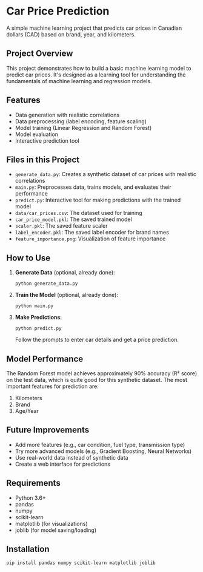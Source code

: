 # Car Price Prediction

A simple machine learning project that predicts car prices in Canadian dollars (CAD) based on brand, year, and kilometers.

## Project Overview

This project demonstrates how to build a basic machine learning model to predict car prices. It's designed as a learning tool for understanding the fundamentals of machine learning and regression models.

## Features

- Data generation with realistic correlations
- Data preprocessing (label encoding, feature scaling)
- Model training (Linear Regression and Random Forest)
- Model evaluation
- Interactive prediction tool

## Files in this Project

- `generate_data.py`: Creates a synthetic dataset of car prices with realistic correlations
- `main.py`: Preprocesses data, trains models, and evaluates their performance
- `predict.py`: Interactive tool for making predictions with the trained model
- `data/car_prices.csv`: The dataset used for training
- `car_price_model.pkl`: The saved trained model
- `scaler.pkl`: The saved feature scaler
- `label_encoder.pkl`: The saved label encoder for brand names
- `feature_importance.png`: Visualization of feature importance

## How to Use

1. **Generate Data** (optional, already done):
   ```
   python generate_data.py
   ```

2. **Train the Model** (optional, already done):
   ```
   python main.py
   ```

3. **Make Predictions**:
   ```
   python predict.py
   ```
   Follow the prompts to enter car details and get a price prediction.

## Model Performance

The Random Forest model achieves approximately 90% accuracy (R² score) on the test data, which is quite good for this synthetic dataset. The most important features for prediction are:

1. Kilometers
2. Brand
3. Age/Year

## Future Improvements

- Add more features (e.g., car condition, fuel type, transmission type)
- Try more advanced models (e.g., Gradient Boosting, Neural Networks)
- Use real-world data instead of synthetic data
- Create a web interface for predictions

## Requirements

- Python 3.6+
- pandas
- numpy
- scikit-learn
- matplotlib (for visualizations)
- joblib (for model saving/loading)

## Installation

```
pip install pandas numpy scikit-learn matplotlib joblib
``` 